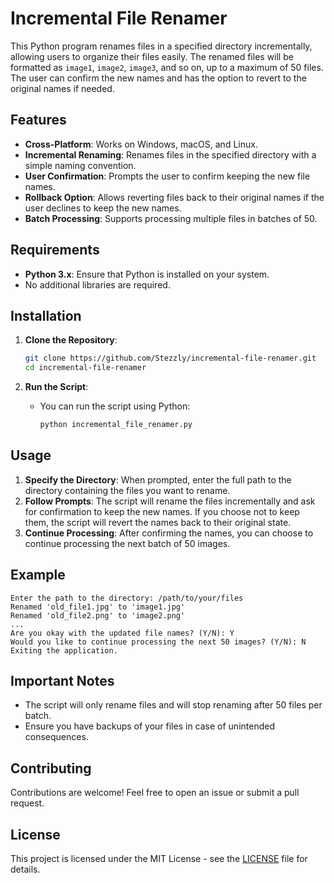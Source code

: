 # Incremental File Renamer

This Python program renames files in a specified directory incrementally, allowing users to organize their files easily. The renamed files will be formatted as `image1`, `image2`, `image3`, and so on, up to a maximum of 50 files. The user can confirm the new names and has the option to revert to the original names if needed.

## Features

- **Cross-Platform**: Works on Windows, macOS, and Linux.
- **Incremental Renaming**: Renames files in the specified directory with a simple naming convention.
- **User Confirmation**: Prompts the user to confirm keeping the new file names.
- **Rollback Option**: Allows reverting files back to their original names if the user declines to keep the new names.
- **Batch Processing**: Supports processing multiple files in batches of 50.

## Requirements

- **Python 3.x**: Ensure that Python is installed on your system.
- No additional libraries are required.

## Installation

1. **Clone the Repository**:
   ```bash
   git clone https://github.com/Stezzly/incremental-file-renamer.git
   cd incremental-file-renamer
   ```

2. **Run the Script**:
   - You can run the script using Python:
     ```bash
     python incremental_file_renamer.py
     ```

## Usage

1. **Specify the Directory**: When prompted, enter the full path to the directory containing the files you want to rename.
2. **Follow Prompts**: The script will rename the files incrementally and ask for confirmation to keep the new names. If you choose not to keep them, the script will revert the names back to their original state.
3. **Continue Processing**: After confirming the names, you can choose to continue processing the next batch of 50 images.

## Example

```
Enter the path to the directory: /path/to/your/files
Renamed 'old_file1.jpg' to 'image1.jpg'
Renamed 'old_file2.png' to 'image2.png'
...
Are you okay with the updated file names? (Y/N): Y
Would you like to continue processing the next 50 images? (Y/N): N
Exiting the application.
```

## Important Notes

- The script will only rename files and will stop renaming after 50 files per batch.
- Ensure you have backups of your files in case of unintended consequences.

## Contributing

Contributions are welcome! Feel free to open an issue or submit a pull request.

## License

This project is licensed under the MIT License - see the [LICENSE](LICENSE) file for details.
